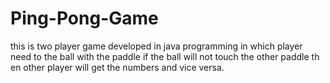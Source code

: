 # Ping-Pong-Game
this is two player game developed in java programming in which player need to the ball with the paddle if the ball will not touch the other paddle  th
en other player will get the numbers and vice versa.
